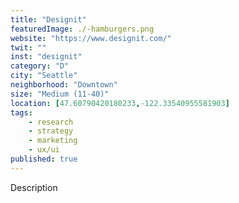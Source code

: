 ```yaml
---
title: "Designit"
featuredImage: ./-hamburgers.png
website: "https://www.designit.com/"
twit: ""
inst: "designit"
category: "D"
city: "Seattle"
neighborhood: "Downtown"
size: "Medium (11-40)"
location: [47.60790420180233,-122.33540955581903]
tags:
    - research
    - strategy
    - marketing
    - ux/ui
published: true
---
```


Description
